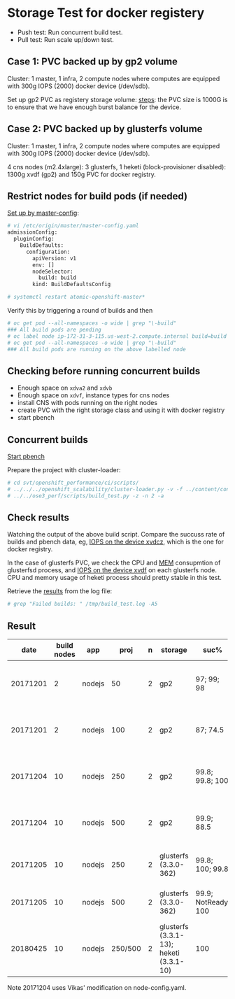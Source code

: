 # Storage Test for docker registery

* Push test: Run concurrent build test.
* Pull test: Run scale up/down test.

## Case 1: PVC backed up by gp2 volume

Cluster: 1 master, 1 infra, 2 compute nodes where computes are equipped with 300g IOPS (2000) docker device (/dev/sdb).

Set up gp2 PVC as registery storage volume: [steps](../learn/docker_registry.md#use-filesystem-driver-for-docker-registry): the PVC size is 1000G is to ensure that we have enough burst balance for the device.

## Case 2: PVC backed up by glusterfs volume

Cluster: 1 master, 1 infra, 2 compute nodes where computes are equipped with 300g IOPS (2000) docker device (/dev/sdb).

4 cns nodes (m2.4xlarge): 3 glusterfs, 1 heketi (block-provisioner disabled): 1300g xvdf (gp2) and 150g PVC for docker registry.

## Restrict nodes for build pods (if needed)

[Set up by master-config](https://docs.openshift.org/latest/install_config/build_defaults_overrides.html#install-config-build-defaults-overrides):

```sh
# vi /etc/origin/master/master-config.yaml
admissionConfig:
  pluginConfig:
    BuildDefaults:
      configuration:
        apiVersion: v1
        env: []
        nodeSelector:
          build: build
        kind: BuildDefaultsConfig

# systemctl restart atomic-openshift-master*
```

Verify this by triggering a round of builds and then

```sh
# oc get pod --all-namespaces -o wide | grep "\-build"
### All build pods are pending
# oc label node ip-172-31-3-115.us-west-2.compute.internal build=build
# oc get pod --all-namespaces -o wide | grep "\-build"
### All build pods are running on the above labelled node

```

## Checking before running concurrent builds

* Enough space on <code>xdva2</code> and <code>xdvb</code>
* Enough space on <code>xdvf</code>, instance types for cns nodes
* install CNS with pods running on the right nodes
* create PVC with the right storage class and using it with docker registry
* start pbench

## Concurrent builds

[Start pbench](../learn/pbench.md#use-pbench-in-the-test)

Prepare the project with cluster-loader:

```sh
# cd svt/openshift_performance/ci/scripts/
# ../../../openshift_scalability/cluster-loader.py -v -f ../content/conc_builds_nodejs.yaml 
# ../../ose3_perf/scripts/build_test.py -z -n 2 -a
```

## Check results

Watching the output of the above build script. Compare the succuss rate of builds and pbench data, eg, [IOPS on the device xvdcz](http://perf-infra.ec2.breakage.org/pbench/results/ip-172-31-24-121/hk-conc-scale-a/tools-default/ip-172-31-57-74.us-west-2.compute.internal/iostat/disk.html), which is the one for docker registry.

In the case of glusterfs PVC, we check the CPU and [MEM](http://perf-infra.ec2.breakage.org/pbench/results/ip-172-31-4-223/hk-conc-scale-a/tools-default/ip-172-31-4-223/ip-172-31-35-129.us-west-2.compute.internal/pidstat/memory_usage.html) consupmtion of glusterfsd process, and [IOPS on the device xvdf](http://perf-infra.ec2.breakage.org/pbench/results/ip-172-31-4-223/hk-conc-scale-a/tools-default/ip-172-31-4-223/ip-172-31-35-129.us-west-2.compute.internal/iostat/disk.html) on each glusterfs node. CPU and memory usage of heketi process should pretty stable in this test.

Retrieve the [results](docker_reg_storage_result.md) from the log file:

```sh
# grep "Failed builds: " /tmp/build_test.log -A5          
```


## Result

| date     | build nodes | app    | proj    | n | storage                                 | suc%                | pbench                                                                                  | oc version                      |
|----------|-------------|--------|---------|---|-----------------------------------------|---------------------|-----------------------------------------------------------------------------------------|---------------------------------|
| 20171201 | 2           | nodejs | 50      | 2 | gp2                                     | 97; 99; 98          | [ip-172-31-24-121](http://perf-infra.ec2.breakage.org/pbench/results/ip-172-31-24-121/) | 3.7.9-1.git.0.7c71a2d.el7       |
| 20171201 | 2           | nodejs | 100     | 2 | gp2                                     | 87; 74.5            | [ip-172-31-24-121](http://perf-infra.ec2.breakage.org/pbench/results/ip-172-31-24-121/) | 3.7.9-1.git.0.7c71a2d.el7       |
| 20171204 | 10          | nodejs | 250     | 2 | gp2                                     | 99.8; 99.8; 100     | [ip-172-31-23-178](http://perf-infra.ec2.breakage.org/pbench/results/ip-172-31-23-178/) | 3.7.9-1.git.0.7c71a2d.el7       |
| 20171204 | 10          | nodejs | 500     | 2 | gp2                                     | 99.9; 88.5          | [ip-172-31-23-178](http://perf-infra.ec2.breakage.org/pbench/results/ip-172-31-23-178/) | 3.7.9-1.git.0.7c71a2d.el7       |
| 20171205 | 10          | nodejs | 250     | 2 | glusterfs (3.3.0-362)                   | 99.8; 100; 99.8     | [ip-172-31-4-223](http://perf-infra.ec2.breakage.org/pbench/results/ip-172-31-4-223/)   | 3.7.9-1.git.0.7c71a2d.el7       |
| 20171205 | 10          | nodejs | 500     | 2 | glusterfs (3.3.0-362)                   | 99.9; NotReady; 100 | [ip-172-31-4-223](http://perf-infra.ec2.breakage.org/pbench/results/ip-172-31-4-223/)   | 3.7.9-1.git.0.7c71a2d.el7       |
| 20180425 | 10          | nodejs | 250/500 | 2 | glusterfs (3.3.1-13); heketi (3.3.1-10) | 100                 | [172-31-2-125](http://pbench.perf.lab.eng.bos.redhat.com/results/EC2::ip-172-31-2-125/) | 3.10.0-0.28.0.git.0.66790cb.el7 |

Note 20171204 uses Vikas' modification on node-config.yaml.
